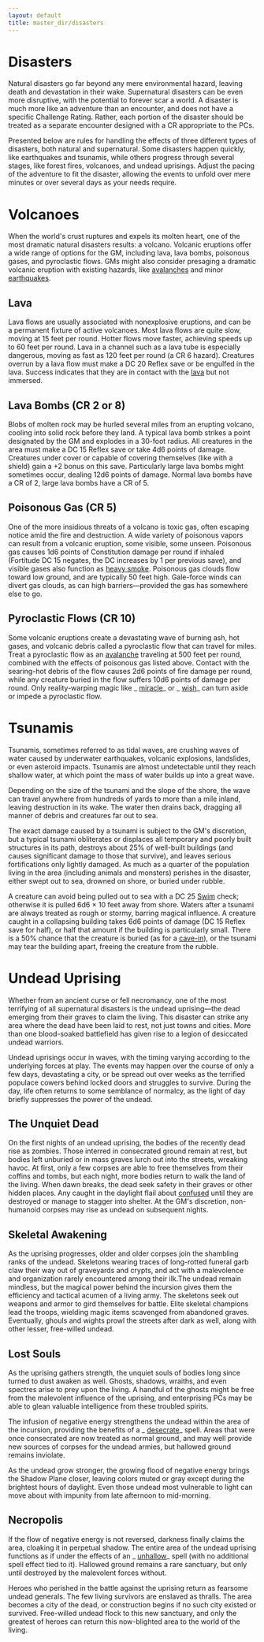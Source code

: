 ```yaml
---
layout: default
title: master_dir/disasters
---
```

# Disasters

Natural disasters go far beyond any mere environmental hazard, leaving death and devastation in their wake. Supernatural disasters can be even more disruptive, with the potential to forever scar a world. A disaster is much more like an adventure than an encounter, and does not have a specific Challenge Rating. Rather, each portion of the disaster should be treated as a separate encounter designed with a CR appropriate to the PCs.

Presented below are rules for handling the effects of three different types of disasters, both natural and supernatural. Some disasters happen quickly, like earthquakes and tsunamis, while others progress through several stages, like forest fires, volcanoes, and undead uprisings. Adjust the pacing of the adventure to fit the disaster, allowing the events to unfold over mere minutes or over several days as your needs require.

# Volcanoes

When the world's crust ruptures and expels its molten heart, one of the most dramatic natural disasters results: a volcano. Volcanic eruptions offer a wide range of options for the GM, including lava, lava bombs, poisonous gases, and pyroclastic flows. GMs might also consider presaging a dramatic volcanic eruption with existing hazards, like [avalanches](../environment#_avalanches) and minor [earthquakes](../spell_dir/earthquake#_earthquake).

## Lava

Lava flows are usually associated with nonexplosive eruptions, and can be a permanent fixture of active volcanoes. Most lava flows are quite slow, moving at 15 feet per round. Hotter flows move faster, achieving speeds up to 60 feet per round. Lava in a channel such as a lava tube is especially dangerous, moving as fast as 120 feet per round (a CR 6 hazard). Creatures overrun by a lava flow must make a DC 20 Reflex save or be engulfed in the lava. Success indicates that they are in contact with the [lava](../environment#_lava-effects) but not immersed.

## Lava Bombs (CR 2 or 8)

Blobs of molten rock may be hurled several miles from an erupting volcano, cooling into solid rock before they land. A typical lava bomb strikes a point designated by the GM and explodes in a 30-foot radius. All creatures in the area must make a DC 15 Reflex save or take 4d6 points of damage. Creatures under cover or capable of covering themselves (like with a shield) gain a +2 bonus on this save. Particularly large lava bombs might sometimes occur, dealing 12d6 points of damage. Normal lava bombs have a CR of 2, large lava bombs have a CR of 5.

## Poisonous Gas (CR 5)

One of the more insidious threats of a volcano is toxic gas, often escaping notice amid the fire and destruction. A wide variety of poisonous vapors can result from a volcanic eruption, some visible, some unseen. Poisonous gas causes 1d6 points of Constitution damage per round if inhaled (Fortitude DC 15 negates, the DC increases by 1 per previous save), and visible gases also function as [heavy smoke](../environment#_smoke-effects). Poisonous gas clouds flow toward low ground, and are typically 50 feet high. Gale-force winds can divert gas clouds, as can high barriers—provided the gas has somewhere else to go.

## Pyroclastic Flows (CR 10)

Some volcanic eruptions create a devastating wave of burning ash, hot gases, and volcanic debris called a pyroclastic flow that can travel for miles. Treat a pyroclastic flow as an [avalanche](../environment#_avalanches) traveling at 500 feet per round, combined with the effects of poisonous gas listed above. Contact with the searing-hot debris of the flow causes 2d6 points of fire damage per round, while any creature buried in the flow suffers 10d6 points of damage per round. Only reality-warping magic like _ [miracle](../spell_dir/miracle#_miracle)_ or _ [wish](../spell_dir/wish#_wish)_ can turn aside or impede a pyroclastic flow.

# Tsunamis

Tsunamis, sometimes referred to as tidal waves, are crushing waves of water caused by underwater earthquakes, volcanic explosions, landslides, or even asteroid impacts. Tsunamis are almost undetectable until they reach shallow water, at which point the mass of water builds up into a great wave.

Depending on the size of the tsunami and the slope of the shore, the wave can travel anywhere from hundreds of yards to more than a mile inland, leaving destruction in its wake. The water then drains back, dragging all manner of debris and creatures far out to sea.

The exact damage caused by a tsunami is subject to the GM's discretion, but a typical tsunami obliterates or displaces all temporary and poorly built structures in its path, destroys about 25% of well-built buildings (and causes significant damage to those that survive), and leaves serious fortifications only lightly damaged. As much as a quarter of the population living in the area (including animals and monsters) perishes in the disaster, either swept out to sea, drowned on shore, or buried under rubble.

A creature can avoid being pulled out to sea with a DC 25 [Swim](../skill_dir/swim#_swim) check; otherwise it is pulled 6d6 × 10 feet away from shore. Waters after a tsunami are always treated as rough or stormy, barring magical influence. A creature caught in a collapsing building takes 6d6 points of damage (DC 15 Reflex save for half), or half that amount if the building is particularly small. There is a 50% chance that the creature is buried (as for a [cave-in](../environment#_cave-ins-and-collapses)), or the tsunami may tear the building apart, freeing the creature from the rubble.

# Undead Uprising

Whether from an ancient curse or fell necromancy, one of the most terrifying of all supernatural disasters is the undead uprising—the dead emerging from their graves to claim the living. This disaster can strike any area where the dead have been laid to rest, not just towns and cities. More than one blood-soaked battlefield has given rise to a legion of desiccated undead warriors.

Undead uprisings occur in waves, with the timing varying according to the underlying forces at play. The events may happen over the course of only a few days, devastating a city, or be spread out over weeks as the terrified populace cowers behind locked doors and struggles to survive. During the day, life often returns to some semblance of normalcy, as the light of day briefly suppresses the power of the undead.

## The Unquiet Dead

On the first nights of an undead uprising, the bodies of the recently dead rise as zombies. Those interred in consecrated ground remain at rest, but bodies left unburied or in mass graves lurch out into the streets, wreaking havoc. At first, only a few corpses are able to free themselves from their coffins and tombs, but each night, more bodies return to walk the land of the living. When dawn breaks, the dead seek safety in their graves or other hidden places. Any caught in the daylight flail about [confused](../glossary#_confused) until they are destroyed or manage to stagger into shelter. At the GM's discretion, non-humanoid corpses may rise as undead on subsequent nights.

## Skeletal Awakening

As the uprising progresses, older and older corpses join the shambling ranks of the undead. Skeletons wearing traces of long-rotted funeral garb claw their way out of graveyards and crypts, and act with a malevolence and organization rarely encountered among their ilk.The undead remain mindless, but the magical power behind the incursion gives them the efficiency and tactical acumen of a living army. The skeletons seek out weapons and armor to gird themselves for battle. Elite skeletal champions lead the troops, wielding magic items scavenged from abandoned graves. Eventually, ghouls and wights prowl the streets after dark as well, along with other lesser, free-willed undead.

## Lost Souls

As the uprising gathers strength, the unquiet souls of bodies long since turned to dust awaken as well. Ghosts, shadows, wraiths, and even spectres arise to prey upon the living. A handful of the ghosts might be free from the malevolent influence of the uprising, and enterprising PCs may be able to glean valuable intelligence from these troubled spirits.

The infusion of negative energy strengthens the undead within the area of the incursion, providing the benefits of a _ [desecrate](../spell_dir/desecrate#_desecrate)_ spell. Areas that were once consecrated are now treated as normal ground, and may well provide new sources of corpses for the undead armies, but hallowed ground remains inviolate.

As the undead grow stronger, the growing flood of negative energy brings the Shadow Plane closer, leaving colors muted or gray except during the brightest hours of daylight. Even those undead most vulnerable to light can move about with impunity from late afternoon to mid-morning.

## Necropolis

If the flow of negative energy is not reversed, darkness finally claims the area, cloaking it in perpetual shadow. The entire area of the undead uprising functions as if under the effects of an _ [unhallow](../spell_dir/unhallow#_unhallow)_ spell (with no additional spell effect tied to it). Hallowed ground remains a rare sanctuary, but only until destroyed by the malevolent forces without.

Heroes who perished in the battle against the uprising return as fearsome undead generals. The few living survivors are enslaved as thralls. The area becomes a city of the dead, or construction begins if no such city existed or survived. Free-willed undead flock to this new sanctuary, and only the greatest of heroes can return this now-blighted area to the world of the living.

